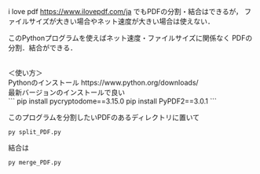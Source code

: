 i love pdf https://www.ilovepdf.com/ja でもPDFの分割・結合はできるが，
ファイルサイズが大きい場合やネット速度が大きい場合は使えない．

このPythonプログラムを使えばネット速度・ファイルサイズに関係なく
PDFの分割．結合ができる．

<br>
＜使い方＞<br>
Pythonのインストール https://www.python.org/downloads/
<br>
最新バージョンのインストールで良い
<br>
```
pip install pycryptodome==3.15.0
pip install PyPDF2==3.0.1
```

このプログラムを分割したいPDFのあるディレクトリに置いて<br>
```
py split_PDF.py
```

結合は<br>
```
py merge_PDF.py
```